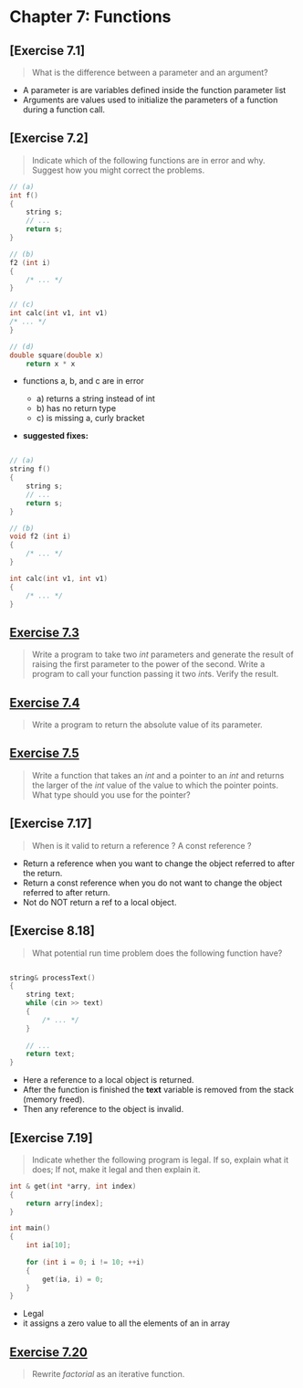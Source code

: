 # Chapter 7: Functions


## [Exercise 7.1]

> What is the difference between a parameter and an argument?

- A parameter is are variables defined inside the function parameter list
- Arguments are values used to initialize the parameters of a function during a function call.


## [Exercise 7.2]

> Indicate which of the following functions are in error and why.
> Suggest how you might correct the problems.


```cpp
// (a)
int f()
{
	string s;
	// ...
	return s;
}

// (b)
f2 (int i)
{
	/* ... */
}

// (c)
int calc(int v1, int v1)
/* ... */
}

// (d)
double square(double x)
	return x * x

```

- functions a, b, and c are in error
	- a) returns a string instead of int
	- b) has no return type
	- c) is missing a, curly bracket


- **suggested fixes:**

```cpp

// (a)
string f()
{
	string s;
	// ...
	return s;
}

// (b)
void f2 (int i)
{
	/* ... */
}

int calc(int v1, int v1)
{
	/* ... */
}
```


## [Exercise 7.3](ex7_3/ex7_3/main.cpp)

> Write a program to take two *int* parameters and generate
> the result of raising the first parameter to the power of
> the second.
> Write a program to call your function passing it two *int*s.
> Verify the result.


## [Exercise 7.4](ex7_4/ex7_4/main.cpp)

> Write a program to return the absolute value of its parameter.



## [Exercise 7.5](ex7_5/ex7_5/main.cpp)

> Write a function that takes an *int* and a pointer to an *int*
> and returns the larger of the *int* value of the value to
> which the pointer points.
> What type should you use for the pointer?
> 


## [Exercise 7.17]

> When is it valid to return a reference ?
> A const reference ?

- Return a reference when you want to change the object referred to after the return.
- Return a const reference when you do not want to change the object referred to after return.
- Not do NOT return a ref to a local object.


## [Exercise 8.18]

> What potential run time problem does the following function have?

```cpp

string& processText()
{
	string text;
	while (cin >> text)
	{
		/* ... */
	}
	
	// ...
	return text;
}

```

- Here a reference to a local object is returned.
- After the function is finished the **text** variable is removed from the stack (memory freed).
- Then any reference to the object is invalid.


## [Exercise 7.19]

> Indicate whether the following program is legal.
> If so, explain what it does; If not,
> make it legal and then explain it.


```cpp
int & get(int *arry, int index)
{ 
	return arry[index];
}

int main()
{
	int ia[10];
	
	for (int i = 0; i != 10; ++i)
	{
		get(ia, i) = 0;
	}
}

```

- Legal
-  it assigns a zero value to all the elements of an in array

## [Exercise 7.20](exercises_chap7/exercises_chap7/ex_sec7_3_3.h)

> Rewrite *factorial* as an iterative function.













